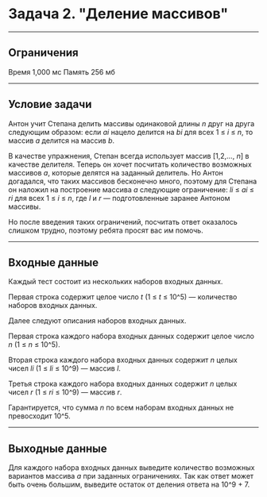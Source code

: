 # Задача 2. "Деление массивов"

---

## Ограничения

Время 1,000 мс
Память 256 мб

---

## Условие задачи
Антон учит Степана делить массивы одинаковой длины *n*  друг на друга следующим образом: если 
*ai* нацело делится на *bi* для всех 1 ≤ *i* ≤ *n*, то массив *a* делится на массив *b*.

В качестве упражнения, Степан всегда использует массив [1,2,…, *n*] в качестве делителя. Теперь он хочет посчитать количество возможных массивов *a*, которые делятся на заданный делитель. Но Антон догадался, что таких массивов бесконечно много, поэтому для Степана он наложил на построение массива *a* следующие ограничение: *li* ≤ *ai* ≤ *ri* для всех 1 ≤ *i* ≤ *n*, где *l* и *r* — подготовленные заранее Антоном массивы.

Но после введения таких ограничений, посчитать ответ оказалось слишком трудно, поэтому ребята просят вас им помочь.

---

## Входные данные
Каждый тест состоит из нескольких наборов входных данных.

Первая строка содержит целое число *t* (1 ≤ *t* ≤ 10^5) — количество наборов входных данных.

Далее следуют описания наборов входных данных.

Первая строка каждого набора входных данных содержит целое число *n* (1 ≤ *n* ≤ 10^5).

Вторая строка каждого набора входных данных содержит *n* целых чисел *li* (1 ≤ *li* ≤ 10^9) — массив *l*.

Третья строка каждого набора входных данных содержит *n* целых чисел *r* (1 ≤ *ri* ≤ 10^9) — массив *r*.

Гарантируется, что сумма *n* по всем наборам входных данных не превосходит 10^5.

---

## Выходные данные
Для каждого набора входных данных выведите количество возможных вариантов массива *a* при заданных ограничениях. Так как ответ может быть очень большим, выведите остаток от деления ответа на 10^9 + 7.